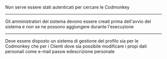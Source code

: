 Non serve essere stati autenticati per cercare le Codmonkey
___
Gli amministratori del sistema devono essere creati prima dell'avvio del sistema e non se ne possono aggiungere durante l'esecuzione
___
Deve essere disposto un sistema di gestione del profilo sia per le Codmonkey che per i Clienti dove sia possibile modificare i propi dati personali come e-mail passw edescrizione personale
